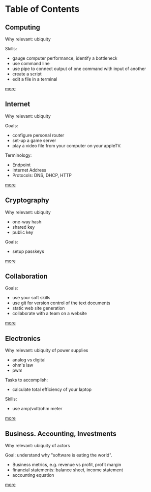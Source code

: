 # Table of Contents

## Computing

Why relevant: ubiquity

Skills:

* gauge computer performance, identify a bottleneck
* use command line
* use pipe to connect output of one command with input of another
* create a script
* edit a file in a terminal

[more](Computing/)

## Internet

Why relevant: ubiquity

Goals:

* configure personal router
* set-up a game server
* play a video file from your computer on your appleTV.

Terminology:

* Endpoint
* Internet Address
* Protocols: DNS, DHCP, HTTP

[more](Internet/)

## Cryptography

Why relevant: ubiquity

* one-way hash
* shared key
* public key

Goals:

* setup passkeys

[more](Cryptography/)

## Collaboration

Goals:

* use your soft skills
* use git for version control of the text documents
* static web site generation
* collaborate with a team on a website

[more](Collaboration/)

## Electronics

Why relevant: ubiquity of power supplies

* analog vs digital
* ohm's law
* pwm

Tasks to accomplish:

* calculate total efficiency of your laptop

Skills:

* use amp/volt/ohm meter

[more](Elecronics/)

## Business. Accounting, Investments

Why relevant: ubiquity of actors

Goal: understand why "software is eating the world".

* Business metrics, e.g. revenue vs profit, profit margin
* financial statements: balance sheet, income statement
* accounting equation

[more](Business/)
